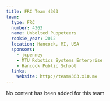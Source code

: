```yaml
---
title: FRC Team 4363
team:
  type: FRC
  number: 4363
  name: Unbolted Puppeteers
  rookie_year: 2012
  location: Hancock, MI, USA
  sponsors:
    - jcpenney
    - MTU Robotics Systems Enterprise
    - Hancock Public School
  links:
    Website: http://team4363.x10.mx
---
```

No content has been added for this team
